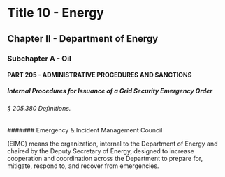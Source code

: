 
# Title 10 - Energy
## Chapter II - Department of Energy
### Subchapter A - Oil
#### PART 205 - ADMINISTRATIVE PROCEDURES AND SANCTIONS
##### Internal Procedures for Issuance of a Grid Security Emergency Order
###### § 205.380 Definitions.
####### Emergency & Incident Management Council

(EIMC) means the organization, internal to the Department of Energy and chaired by the Deputy Secretary of Energy, designed to increase cooperation and coordination across the Department to prepare for, mitigate, respond to, and recover from emergencies.
